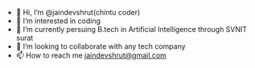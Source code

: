 - 👋 Hi, I’m @jaindevshrut(chintu coder)
- 👀 I’m interested in coding
- 🌱 I’m currently persuing B.tech in Artificial Intelligence through SVNIT surat
- 💞️ I’m looking to collaborate with any tech company
- 📫 How to reach me jaindevshrut@gmail.com 

<!---
jaindevshrut/jaindevshrut is a ✨ special ✨ repository because its `README.md` (this file) appears on your GitHub profile.
You can click the Preview link to take a look at your changes.
--->
